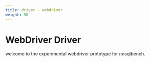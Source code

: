```yaml
---
title: driver - webdriver
weight: 50
---
```

# WebDriver Driver

welcome to the experimental webdriver prototype for nosqlbench.
